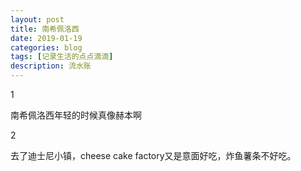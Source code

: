 ```yaml
---
layout: post
title: 南希佩洛西
date: 2019-01-19
categories: blog
tags: [记录生活的点点滴滴]
description: 流水账
---
```


1 

南希佩洛西年轻的时候真像赫本啊

2

去了迪士尼小镇，cheese cake factory又是意面好吃，炸鱼薯条不好吃。




